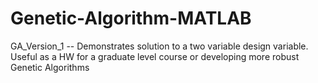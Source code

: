 # Genetic-Algorithm-MATLAB
GA_Version_1 -- Demonstrates solution to a two variable design variable. Useful as a HW for a graduate level course or developing more robust Genetic Algorithms
